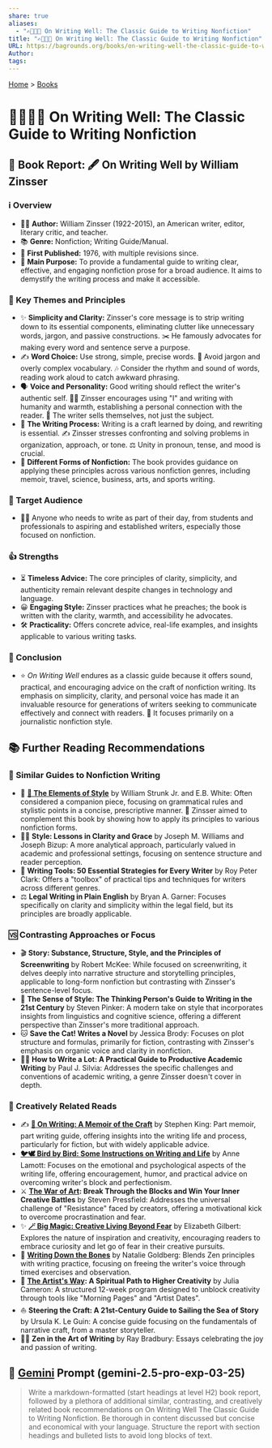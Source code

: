 ```yaml
---
share: true
aliases:
  - "✍🏼👍🏼 On Writing Well: The Classic Guide to Writing Nonfiction"
title: "✍🏼👍🏼 On Writing Well: The Classic Guide to Writing Nonfiction"
URL: https://bagrounds.org/books/on-writing-well-the-classic-guide-to-writing-nonfiction
Author: 
tags: 
---
```

[Home](../index.md) > [Books](./index.md)  
# ✍🏼👍🏼 On Writing Well: The Classic Guide to Writing Nonfiction  
## 📖 Book Report: 🖋️ On Writing Well by William Zinsser  
  
### ℹ️ Overview  
* 🧑‍💼 **Author:** William Zinsser (1922-2015), an American writer, editor, literary critic, and teacher.  
* 📚 **Genre:** Nonfiction; Writing Guide/Manual.  
* 📅 **First Published:** 1976, with multiple revisions since.  
* 🎯 **Main Purpose:** To provide a fundamental guide to writing clear, effective, and engaging nonfiction prose for a broad audience. It aims to demystify the writing process and make it accessible.  
  
### 🔑 Key Themes and Principles  
* ✨ **Simplicity and Clarity:** Zinsser's core message is to strip writing down to its essential components, eliminating clutter like unnecessary words, jargon, and passive constructions. ✂️ He famously advocates for making every word and sentence serve a purpose.  
* ✍️ **Word Choice:** Use strong, simple, precise words. 🚫 Avoid jargon and overly complex vocabulary. 🎶 Consider the rhythm and sound of words, reading work aloud to catch awkward phrasing.  
* 🗣️ **Voice and Personality:** Good writing should reflect the writer's authentic self. 🙋‍♂️ Zinsser encourages using "I" and writing with humanity and warmth, establishing a personal connection with the reader. 👤 The writer sells themselves, not just the subject.  
* 🔄 **The Writing Process:** Writing is a craft learned by doing, and rewriting is essential. ✍️ Zinsser stresses confronting and solving problems in organization, approach, or tone. ⚖️ Unity in pronoun, tense, and mood is crucial.  
* 📝 **Different Forms of Nonfiction:** The book provides guidance on applying these principles across various nonfiction genres, including memoir, travel, science, business, arts, and sports writing.  
  
### 🎯 Target Audience  
* 🧑‍🎓 Anyone who needs to write as part of their day, from students and professionals to aspiring and established writers, especially those focused on nonfiction.  
  
### 👍 Strengths  
* ⏳ **Timeless Advice:** The core principles of clarity, simplicity, and authenticity remain relevant despite changes in technology and language.  
* 😀 **Engaging Style:** Zinsser practices what he preaches; the book is written with the clarity, warmth, and accessibility he advocates.  
* 🛠️ **Practicality:** Offers concrete advice, real-life examples, and insights applicable to various writing tasks.  
  
### 🏁 Conclusion  
* ⭐ *On Writing Well* endures as a classic guide because it offers sound, practical, and encouraging advice on the craft of nonfiction writing. Its emphasis on simplicity, clarity, and personal voice has made it an invaluable resource for generations of writers seeking to communicate effectively and connect with readers. 📰 It focuses primarily on a journalistic nonfiction style.  
  
## 📚 Further Reading Recommendations  
  
### 📑 Similar Guides to Nonfiction Writing  
* 📜 **[🦢 The Elements of Style](./the-elements-of-style.md)** by William Strunk Jr. and E.B. White: Often considered a companion piece, focusing on grammatical rules and stylistic points in a concise, prescriptive manner. 🤝 Zinsser aimed to complement this book by showing how to apply its principles to various nonfiction forms.  
* 👩‍🏫 **Style: Lessons in Clarity and Grace** by Joseph M. Williams and Joseph Bizup: A more analytical approach, particularly valued in academic and professional settings, focusing on sentence structure and reader perception.  
* 🧰 **Writing Tools: 50 Essential Strategies for Every Writer** by Roy Peter Clark: Offers a "toolbox" of practical tips and techniques for writers across different genres.  
* ⚖️ **Legal Writing in Plain English** by Bryan A. Garner: Focuses specifically on clarity and simplicity within the legal field, but its principles are broadly applicable.  
  
### 🆚 Contrasting Approaches or Focus  
* 🎬 **Story: Substance, Structure, Style, and the Principles of Screenwriting** by Robert McKee: While focused on screenwriting, it delves deeply into narrative structure and storytelling principles, applicable to long-form nonfiction but contrasting with Zinsser's sentence-level focus.  
* 🧠 **The Sense of Style: The Thinking Person's Guide to Writing in the 21st Century** by Steven Pinker: A modern take on style that incorporates insights from linguistics and cognitive science, offering a different perspective than Zinsser's more traditional approach.  
* 🐱 **Save the Cat! Writes a Novel** by Jessica Brody: Focuses on plot structure and formulas, primarily for fiction, contrasting with Zinsser's emphasis on organic voice and clarity in nonfiction.  
* 🧑‍🎓 **How to Write a Lot: A Practical Guide to Productive Academic Writing** by Paul J. Silvia: Addresses the specific challenges and conventions of academic writing, a genre Zinsser doesn't cover in depth.  
  
### 🎨 Creatively Related Reads  
* ✍️ **[📜 On Writing: A Memoir of the Craft](./on-writing.md)** by Stephen King: Part memoir, part writing guide, offering insights into the writing life and process, particularly for fiction, but with widely applicable advice.  
* **[🐦🕊️ Bird by Bird: Some Instructions on Writing and Life](./bird-by-bird.md)** by Anne Lamott: Focuses on the emotional and psychological aspects of the writing life, offering encouragement, humor, and practical advice on overcoming writer's block and perfectionism.  
* ⚔️ **[The War of Art](./the-war-of-art.md): Break Through the Blocks and Win Your Inner Creative Battles** by Steven Pressfield: Addresses the universal challenge of "Resistance" faced by creators, offering a motivational kick to overcome procrastination and fear.  
* ✨ **[🪄 Big Magic: Creative Living Beyond Fear](./big-magic.md)** by Elizabeth Gilbert: Explores the nature of inspiration and creativity, encouraging readers to embrace curiosity and let go of fear in their creative pursuits.  
* 🦴 **[Writing Down the Bones](./writing-down-the-bones.md)** by Natalie Goldberg: Blends Zen principles with writing practice, focusing on freeing the writer's voice through timed exercises and observation.  
* 🧘 **[The Artist's Way](./the-artists-way.md): A Spiritual Path to Higher Creativity** by Julia Cameron: A structured 12-week program designed to unblock creativity through tools like "Morning Pages" and "Artist Dates".  
* ⛵ **Steering the Craft: A 21st-Century Guide to Sailing the Sea of Story** by Ursula K. Le Guin: A concise guide focusing on the fundamentals of narrative craft, from a master storyteller.  
* 🧘‍♂️ **Zen in the Art of Writing** by Ray Bradbury: Essays celebrating the joy and passion of writing.  
  
## 💬 [Gemini](../software/gemini.md) Prompt (gemini-2.5-pro-exp-03-25)  
> Write a markdown-formatted (start headings at level H2) book report, followed by a plethora of additional similar, contrasting, and creatively related book recommendations on On Writing Well The Classic Guide to Writing Nonfiction. Be thorough in content discussed but concise and economical with your language. Structure the report with section headings and bulleted lists to avoid long blocks of text.